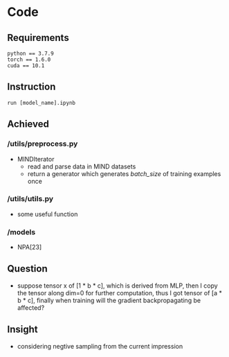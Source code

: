# Code
## Requirements
```shell
python == 3.7.9
torch == 1.6.0
cuda == 10.1
```

## Instruction
```shell
run [model_name].ipynb
```

## Achieved
### /utils/preprocess.py
- MINDIterator
  - read and parse data in MIND datasets
  - return a generator which generates *batch_size* of training examples once
  
### /utils/utils.py
  - some useful function

### /models
  - NPA[23]


## Question
- suppose tensor x of [1 * b * c], which is derived from MLP, then I copy the tensor along dim=0 for further computation, thus I got tensor of [a * b * c], finally when training will the gradient backpropagating be affected? 

## Insight
- considering negtive sampling from the current impression 